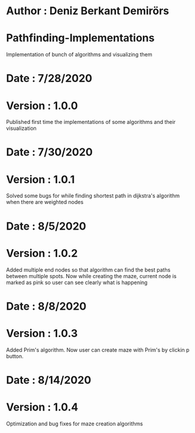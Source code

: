 # Author : Deniz Berkant Demirörs

# Pathfinding-Implementations
Implementation of bunch of algorithms and visualizing them

# Date : 7/28/2020
# Version : 1.0.0
Published first time the implementations of some algorithms and their visualization

# Date : 7/30/2020
# Version : 1.0.1
Solved some bugs for while finding shortest path in dijkstra's algorithm when there are weighted nodes

# Date : 8/5/2020
# Version : 1.0.2
Added multiple end nodes so that algorithm can find the best paths between multiple spots.
Now while creating the maze, current node is marked as pink so user can see clearly what is happening

# Date : 8/8/2020
# Version : 1.0.3
Added Prim's algorithm. 
Now user can create maze with Prim's by clickin p button.

# Date : 8/14/2020
# Version : 1.0.4
Optimization and bug fixes for maze creation algorithms
